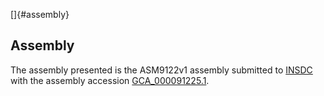 []{#assembly}

Assembly
--------

The assembly presented is the ASM9122v1 assembly submitted to
[INSDC](http://www.insdc.org) with the assembly accession
[GCA\_000091225.1](http://www.ebi.ac.uk/ena/data/view/GCA_000091225.1).
